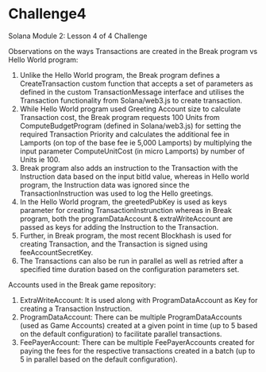 # Challenge4
Solana Module 2: Lesson 4 of 4 Challenge

Observations on the ways Transactions are created in the Break program vs Hello World program:

1. Unlike the Hello World program, the Break program defines a CreateTransaction custom function that accepts a set of parameters as defined in the custom TransactionMessage interface and utilises the Transaction functionality from Solana/web3.js to create transaction.
2. While Hello World program used Greeting Account size to calculate Transaction cost, the Break program requests 100 Units from ComputeBudgetProgram (defined in Solana/web3.js) for setting the required Transaction Priority and calculates the additional fee in Lamports (on top of the base fee ie 5,000 Lamports) by multiplying the input parameter ComputeUnitCost (in micro Lamports) by number of Units ie 100.
3. Break program also adds an instruction to the Transaction with the Instruction data based on the input bitId value, whereas in Hello world program, the Instruction data was ignored since the TransactionInstruction was used to log the Hello greetings.
4. In the Hello World program, the greetedPubKey is used as keys parameter for creating TransactionInstrunction whereas in Break program, both the programDataAccount & extraWriteAccount are passed as keys for adding the Instruction to the Transaction.
5. Further, in Break program, the most recent Blockhash is used for creating Transaction, and the Transaction is signed using feeAccountSecretKey.
6. The Transactions can also be run in parallel as well as retried after a specified time duration based on the configuration parameters set.

Accounts used in the Break game repository:

1. ExtraWriteAccount: It is used along with ProgramDataAccount as Key for creating a Transaction Instruction.
2. ProgramDataAccount: There can be multiple ProgramDataAccounts (used as Game Accounts) created at a given point in time (up to 5 based on the default configuration) to facilitate parallel transactions.
3. FeePayerAccount: There can be multiple FeePayerAccounts created for paying the fees for the respective transactions created in a batch (up to 5 in parallel based on the default configuration).

